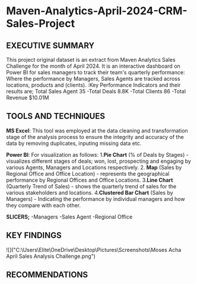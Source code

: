 # Maven-Analytics-April-2024-CRM-Sales-Project

## EXECUTIVE SUMMARY
This project original dataset is an extract from Maven Analytics Sales Challenge for the month of April 2024. It is an interactive dashboard on Power BI for sales managers to track their team's quarterly performance: Where the performance by Managers, Sales Agents are tracked across locations, products and (clients). 
:Key Performance Indicators and their results are; Total Sales Agent 35
-Total Deals 8.8K
-Total Clients 86
-Total Revenue $10.01M

## TOOLS AND TECHNIQUES

**MS Excel**: This tool was employed at the data cleaning and transformation  stage of the analysis process to ensure the integrity and accuracy of the data  by removing duplicates, inputing missing data etc.

**Power BI**: For visualization as follows:
1.**Pie Chart** (% of Deals by Stages) - visualizes different stages of deals; won, lost, prospecting and engaging by various Agents, Managers and Locations respectively.
2. **Map** (Sales by Regional Office and Office Location) - represents the geographical performance by Regional Offices and Office Locations.
3.**Line Chart** (Quarterly Trend of Sales) - shows the quarterly trend of sales for the various stakeholders and locations.
4.**Clustered Bar Chart** (Sales by Managers) - Indicating the performance by individual managers and how they compare with each other.

**SLICERS;**
-Managers
-Sales Agent
-Regional Office

## KEY FINDINGS
![]("C:\Users\Elite\OneDrive\Desktop\Pictures\Screenshots\Moses Acha April Sales Analysis Challenge.png")

## RECOMMENDATIONS
